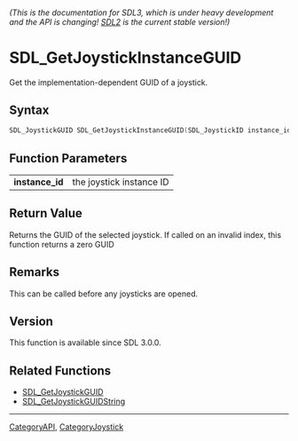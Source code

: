 ###### (This is the documentation for SDL3, which is under heavy development and the API is changing! [SDL2](https://wiki.libsdl.org/SDL2/) is the current stable version!)
# SDL_GetJoystickInstanceGUID

Get the implementation-dependent GUID of a joystick.

## Syntax

```c
SDL_JoystickGUID SDL_GetJoystickInstanceGUID(SDL_JoystickID instance_id);

```

## Function Parameters

|                     |                          |
| ------------------- | ------------------------ |
| **instance_id**     | the joystick instance ID |

## Return Value

Returns the GUID of the selected joystick. If called on an invalid index,
this function returns a zero GUID

## Remarks

This can be called before any joysticks are opened.

## Version

This function is available since SDL 3.0.0.

## Related Functions

* [SDL_GetJoystickGUID](SDL_GetJoystickGUID)
* [SDL_GetJoystickGUIDString](SDL_GetJoystickGUIDString)

----
[CategoryAPI](CategoryAPI), [CategoryJoystick](CategoryJoystick)


